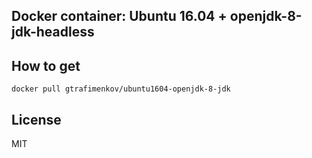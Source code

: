## Docker container: Ubuntu 16.04 + openjdk-8-jdk-headless

## How to get

`docker pull gtrafimenkov/ubuntu1604-openjdk-8-jdk`

## License

MIT
